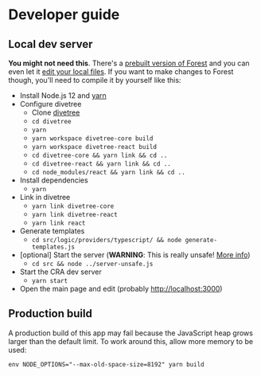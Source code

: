 # Developer guide

## Local dev server

**You might not need this**. There's a [prebuilt version of Forest](https://forest.walr.is) and you can even let it [edit your local files](./filesystem.md). If you want to make changes to Forest though, you'll need to compile it by yourself like this:

- Install Node.js 12 and [yarn](https://yarnpkg.com/)
- Configure divetree
  - Clone [divetree](https://github.com/tehwalris/divetree)
  - `cd divetree`
  - `yarn`
  - `yarn workspace divetree-core build`
  - `yarn workspace divetree-react build`
  - `cd divetree-core && yarn link && cd ..`
  - `cd divetree-react && yarn link && cd ..`
  - `cd node_modules/react && yarn link && cd ..`
- Install dependencies
  - `yarn`
- Link in divetree
  - `yarn link divetree-core`
  - `yarn link divetree-react`
  - `yarn link react`
- Generate templates
  - `cd src/logic/providers/typescript/ && node generate-templates.js`
- [optional] Start the server (**WARNING**: This is really unsafe! [More info](./filesystem.md))
  - `cd src && node ../server-unsafe.js`
- Start the CRA dev server
  - `yarn start`
- Open the main page and edit (probably [http://localhost:3000](http://localhost:3000))

## Production build

A production build of this app may fail because the JavaScript heap grows larger than the default limit. To work around this, allow more memory to be used:

```
env NODE_OPTIONS="--max-old-space-size=8192" yarn build
```
